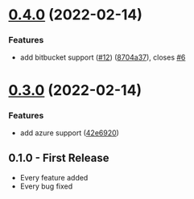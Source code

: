# [0.4.0](https://github.com/keevan/git-link/compare/v0.3.0...v0.4.0) (2022-02-14)


### Features

* add bitbucket support ([#12](https://github.com/keevan/git-link/issues/12)) ([8704a37](https://github.com/keevan/git-link/commit/8704a3722c4f5a2faafcc95ea43a424e5fd64310)), closes [#6](https://github.com/keevan/git-link/issues/6)

# [0.3.0](https://github.com/keevan/git-link/compare/v0.2.2...v0.3.0) (2022-02-14)


### Features

* add azure support ([42e6920](https://github.com/keevan/git-link/commit/42e692083418e879a4086aec4bd586c20a224469))

## 0.1.0 - First Release
* Every feature added
* Every bug fixed
